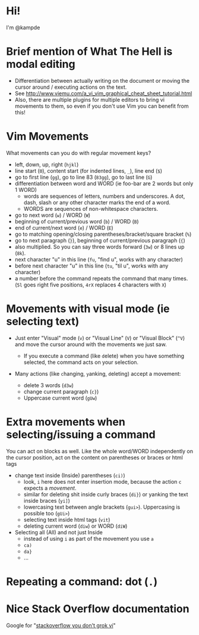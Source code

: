 Hi!
===
I'm @kampde

Brief mention of What The Hell is modal editing
===============================================
* Differentiation between actually writing on the document or moving the cursor
  around / executing actions on the text.
* See http://www.viemu.com/a_vi_vim_graphical_cheat_sheet_tutorial.html
* Also, there are multiple plugins for multiple editors to bring vi movements
  to them, so even if you don't use Vim you can benefit from this!

Vim Movements
=============
What movements can you do with regular movement keys?

* left, down, up, right (`hjkl`)
* line start (`0`), content start (for indented lines, `_`), line end (`$`)
* go to first line (`gg`), go to line 83 (`83gg`), go to last line (`G`)
* differentiation between word and WORD (ie foo-bar are 2 words but only 1 WORD)
  * words are sequences of letters, numbers and underscores. A dot, dash, slash
    or any other character marks the end of a word.
  * WORDS are sequences of non-whitespace characters.
* go to next word (`w`) / WORD (`W`)
* beginning of current/previous word (`b`) / WORD (`B`)
* end of current/next word (`e`) / WORD (`E`)
* go to matching opening/closing parentheses/bracket/square bracket (`%`)
* go to next paragraph (`}`), beginning of current/previous paragraph (`{`)
* also multiplied. So you can say three words forward (`3w`) or 8 lines up (`8k`).
* next character "u" in this line (`fu`, "find u", works with any character)
* before next character "u" in this line (`tu`, "til u", works with any
  character)
* a number before the command repeats the command that many times. (`5l` goes right
  five positions, `4rX` replaces 4 characters with `X`)

Movements with visual mode (ie selecting text)
==============================================
* Just enter "Visual" mode (`v`) or "Visual Line" (`V`) or "Visual Block" (`^V`)
  and move the cursor around with the movements we just saw.
  * If you execute a command (like `d`elete) when you have something selected,
    the command acts on your selection.

* Many actions (like `c`hanging, `y`anking, `d`eleting) accept a movement:
  * delete 3 words (`d3w`)
  * change current paragraph (`c}`)
  * Uppercase current word (`gUw`)

Extra movements when selecting/issuing a command
================================================
You can act on blocks as well. Like the whole word/WORD independently on the
cursor position, act on the content on parentheses or braces or html tags

* change text inside (Inside) parentheses (`ci)`)
  * look, `i` here does not enter insertion mode, because the action `c`
    expects a _movement_.
  * similar for deleting shit inside curly braces (`di}`) or yanking the
    text inside braces (`yi]`)
  * lowercasing text between angle brackets (`gui>`). Uppercasing is possible
    too (`gUi>`)
  * selecting text inside html tags (`vit`)
  * deleting current word (`diw`) or WORD (`diW`)
* Selecting all (All) and not just Inside
  * instead of using `i` as part of the movement you use `a`
  * `ca)`
  * `da}`
  * ...

Repeating a command: dot (`.`)
==============================

Nice Stack Overflow documentation
=================================
Google for "[stackoverflow you don't grok vi](https://stackoverflow.com/a/1220118/592540)"
